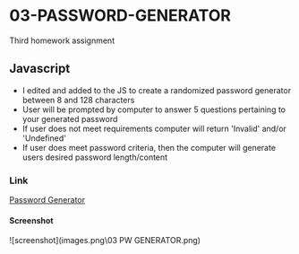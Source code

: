 # 03-PASSWORD-GENERATOR
Third homework assignment

## Javascript
- I edited and added to the JS to create a randomized password generator between 8 and 128 characters
- User will be prompted by computer to answer 5 questions pertaining to your generated password
- If user does not meet requirements computer will return 'Invalid' and/or 'Undefined'
- If user does meet password criteria, then the computer will generate users desired password length/content

### Link
<a href= "https://lyndseyfin.github.io/03-PASSWORD-GENERATOR/">Password Generator</a>

#### Screenshot
![screenshot](images.png\03 PW GENERATOR.png)